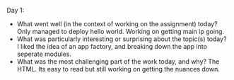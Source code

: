 Day 1:
- What went well (in the context of working on the assignment) today?
Only managed to deploy hello world. Working on getting main ip going.
- What was particularly interesting or surprising about the topic(s) today?
I liked the idea of an app factory, and breaking down the app into seperate modules.
- What was the most challenging part of the work today, and why?
The HTML. Its easy to read but still working on getting the nuances down. 
